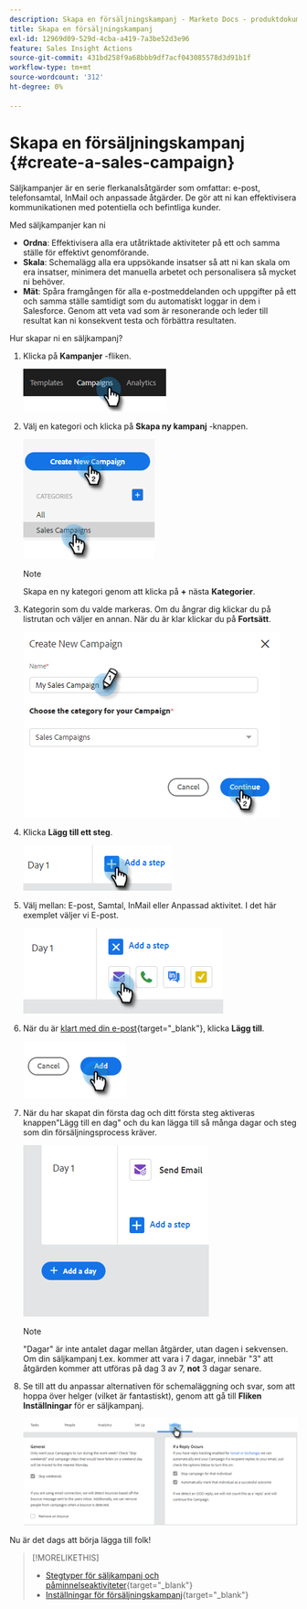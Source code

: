 ```yaml
---
description: Skapa en försäljningskampanj - Marketo Docs - produktdokumentation
title: Skapa en försäljningskampanj
exl-id: 12969d09-529d-4cba-a419-7a3be52d3e96
feature: Sales Insight Actions
source-git-commit: 431bd258f9a68bbb9df7acf043085578d3d91b1f
workflow-type: tm+mt
source-wordcount: '312'
ht-degree: 0%

---
```


# Skapa en försäljningskampanj {#create-a-sales-campaign}

Säljkampanjer är en serie flerkanalsåtgärder som omfattar: e-post, telefonsamtal, InMail och anpassade åtgärder. De gör att ni kan effektivisera kommunikationen med potentiella och befintliga kunder.

Med säljkampanjer kan ni

* **Ordna**: Effektivisera alla era utåtriktade aktiviteter på ett och samma ställe för effektivt genomförande.
* **Skala**: Schemalägg alla era uppsökande insatser så att ni kan skala om era insatser, minimera det manuella arbetet och personalisera så mycket ni behöver.
* **Mät**: Spåra framgången för alla e-postmeddelanden och uppgifter på ett och samma ställe samtidigt som du automatiskt loggar in dem i Salesforce. Genom att veta vad som är resonerande och leder till resultat kan ni konsekvent testa och förbättra resultaten.

Hur skapar ni en säljkampanj?

1. Klicka på **Kampanjer** -fliken.

   ![](assets/create-a-sales-campaign-1.png)

1. Välj en kategori och klicka på **Skapa ny kampanj** -knappen.

   ![](assets/create-a-sales-campaign-2.png)

   >[!NOTE]
   >
   >Skapa en ny kategori genom att klicka på **+** nästa **Kategorier**.

1. Kategorin som du valde markeras. Om du ångrar dig klickar du på listrutan och väljer en annan. När du är klar klickar du på **Fortsätt**.

   ![](assets/create-a-sales-campaign-3.png)

1. Klicka **Lägg till ett steg**.

   ![](assets/create-a-sales-campaign-4.png)

1. Välj mellan: E-post, Samtal, InMail eller Anpassad aktivitet. I det här exemplet väljer vi E-post.

   ![](assets/create-a-sales-campaign-5.png)

1. När du är [klart med din e-post](/help/marketo/product-docs/marketo-sales-insight/actions/campaigns/sales-campaign-step-types-and-reminder-tasks.md#email){target="_blank"}, klicka **Lägg till**.

   ![](assets/create-a-sales-campaign-6.png)

1. När du har skapat din första dag och ditt första steg aktiveras knappen&quot;Lägg till en dag&quot; och du kan lägga till så många dagar och steg som din försäljningsprocess kräver.

   ![](assets/create-a-sales-campaign-7.png)

   >[!NOTE]
   >
   >&quot;Dagar&quot; är inte antalet dagar mellan åtgärder, utan dagen i sekvensen. Om din säljkampanj t.ex. kommer att vara i 7 dagar, innebär &quot;3&quot; att åtgärden kommer att utföras på dag 3 av 7, **not** 3 dagar senare.

1. Se till att du anpassar alternativen för schemaläggning och svar, som att hoppa över helger (vilket är fantastiskt), genom att gå till **Fliken Inställningar** för er säljkampanj.

   ![](assets/create-a-sales-campaign-8.png)

Nu är det dags att börja lägga till folk!

>[!MORELIKETHIS]
>
>* [Stegtyper för säljkampanj och påminnelseaktiviteter](/help/marketo/product-docs/marketo-sales-insight/actions/campaigns/sales-campaign-step-types-and-reminder-tasks.md){target="_blank"}
>* [Inställningar för försäljningskampanj](/help/marketo/product-docs/marketo-sales-insight/actions/campaigns/sales-campaign-settings.md){target="_blank"}
